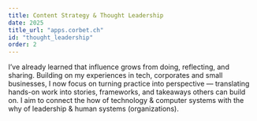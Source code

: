 ```yaml
---
title: Content Strategy & Thought Leadership
date: 2025
title_url: "apps.corbet.ch"
id: "thought_leadership"
order: 2
---
```


I’ve already learned that influence grows from doing, reflecting, and sharing. Building on my experiences in tech, corporates and small businesses, I now focus on turning practice into perspective — translating hands-on work into stories, frameworks, and takeaways others can build on. I aim to connect the how of technology & computer systems with the why of leadership & human systems (organizations).
